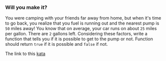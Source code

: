 ### Will you make it?

You were camping with your friends far away from home, but when it's time to go back, you realize that you fuel is running out and the nearest pump is `50` miles away! You know that on average, your car runs on about `25` miles per gallon. There are `2` gallons left. Considering these factors, write a function that tells you if it is possible to get to the pump or not. Function should return `true` if it is possible and `false` if not.  

The link to this [kata](https://www.codewars.com/kata/will-you-make-it/javascript)

